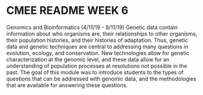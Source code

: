 # CMEE README WEEK 6

Genomics and Bioinformatics (4/11/19 - 8/11/19)
Genetic data contain information about who organisms are, their relationships to other organisms, their population histories, and their histories of adaptation. Thus, genetic data and genetic techniques are central to addressing many questions in evolution, ecology, and conservation. New technologies allow for genetic characterization at the genomic level, and these data allow for an understanding of population processes at resolutions not possible in the past. The goal of this module was to introduce students to the types of questions that can be addressed with genomic data, and the methodologies that are available for answering these questions.
